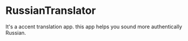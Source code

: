 <h1> RussianTranslator</h1>
It's a accent translation app. this app helps you sound more authentically Russian.
